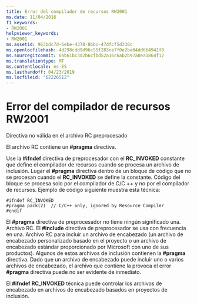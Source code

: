 ```yaml
---
title: Error del compilador de recursos RW2001
ms.date: 11/04/2016
f1_keywords:
- RW2001
helpviewer_keywords:
- RW2001
ms.assetid: 963bdc7d-6ebe-4378-8bbc-47dfcf5d330c
ms.openlocfilehash: 4d298cdd9d96c55f283ce7f0e2ba04dd664941f8
ms.sourcegitcommit: 0ab61bc3d2b6cfbd52a16c6ab2b97a8ea1864f12
ms.translationtype: MT
ms.contentlocale: es-ES
ms.lasthandoff: 04/23/2019
ms.locfileid: "62226512"
---
```

# <a name="resource-compiler-error-rw2001"></a>Error del compilador de recursos RW2001

Directiva no válida en el archivo RC preprocesado

El archivo RC contiene un **#pragma** directiva.

Use la **#ifndef** directiva de preprocesador con el **RC_INVOKED** constante que define el compilador de recursos cuando se procesa un archivo de inclusión. Lugar el **#pragma** directiva dentro de un bloque de código que no se procesan cuando el **RC_INVOKED** se define la constante. Código del bloque se procesa solo por el compilador de C/C ++ y no por el compilador de recursos. Ejemplo de código siguiente muestra esta técnica:

```
#ifndef RC_INVOKED
#pragma pack(2)  // C/C++ only, ignored by Resource Compiler
#endif
```

El **#pragma** directiva de preprocesador no tiene ningún significado una. Archivo RC. El **#include** directiva de preprocesador se usa con frecuencia en una. Archivo RC para incluir un archivo de encabezado (un archivo de encabezado personalizado basado en el proyecto o un archivo de encabezado estándar proporcionado por Microsoft con uno de sus productos). Algunos de estos archivos de inclusión contienen la **#pragma** directiva. Dado que un archivo de encabezado puede incluir uno o varios archivos de encabezado, el archivo que contiene la provoca el error **#pragma** directiva puede no ser evidente de inmediato.

El **#ifndef RC_INVOKED** técnica puede controlar los archivos de encabezado en archivos de encabezado basados en proyectos de inclusión.